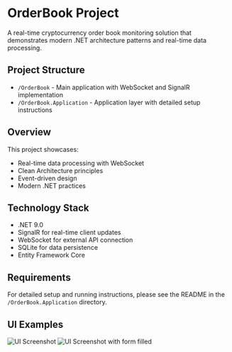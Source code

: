 # OrderBook Project

A real-time cryptocurrency order book monitoring solution that demonstrates modern .NET architecture patterns and real-time data processing.

## Project Structure

- `/OrderBook` - Main application with WebSocket and SignalR implementation
- `/OrderBook.Application` - Application layer with detailed setup instructions

## Overview

This project showcases:
- Real-time data processing with WebSocket
- Clean Architecture principles
- Event-driven design
- Modern .NET practices

## Technology Stack

- .NET 9.0
- SignalR for real-time client updates
- WebSocket for external API connection
- SQLite for data persistence
- Entity Framework Core

## Requirements

For detailed setup and running instructions, please see the README in the `/OrderBook.Application` directory.

## UI Examples

![UI Screenshot](https://monosnap.com/file/TswuCDtNBfjIVwucgPpZs4AsMw0xNq)
![UI Screenshot with form filled](https://monosnap.com/file/U0oztAwAoXfcWXB0oM2ojHWMpF5jxn)